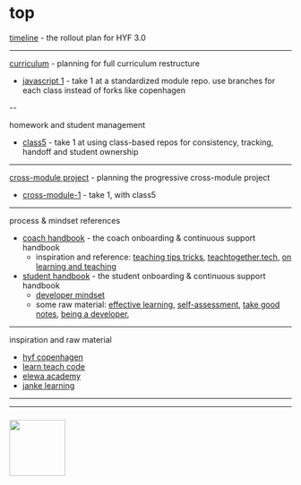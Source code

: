 # top

[timeline](https://github.com/be-hacking-hyf/timeline) - the rollout plan for HYF 3.0

---

[curriculum](https://github.com/be-hacking-hyf/curriculum) - planning for full curriculum restructure
* [javascript 1](https://github.com/be-hacking-hyf/) -  take 1 at a standardized module repo.  use branches for each class instead of forks like copenhagen 
    
--

homework and student management
* [class5](https://github.com/be-hacking-hyf/) - take 1 at using class-based repos for consistency, tracking, handoff and student ownership

---

[cross-module project](https://github.com/be-hacking-hyf/cross-module-project) - planning the progressive cross-module project
* [cross-module-1](https://github.com/be-hacking-hyf/) - take 1, with class5
   
---
   
process & mindset references
* [coach handbook](https://github.com/be-hacking-hyf/coach-handbook) - the coach onboarding & continuous support handbook
    * inspiration and reference: [teaching tips tricks](https://github.com/HackYourFutureBelgium/teaching_tips_tricks), [teachtogether.tech](http://teachtogether.tech), [on learning and teaching](https://github.com/janke-learning/top#good-reads)  
* [student handbook](https://github.com/be-hacking-hyf/student-handbook) - the student onboarding & continuous support handbook
    * [developer mindset](https://github.com/be-hacking-hyf/)
    * some raw material: [effective learning](https://github.com/elewa-academy/effective-learning), [self-assessment](https://github.com/elewa-academy/self-assessment), [take good notes](https://github.com/elewa-academy/Precourse/tree/master/0-take-good-notes), [being a developer](https://github.com/elewa-academy/Precourse/blob/master/1-being-a-developer/README.md), 

---

inspiration and raw material
* [hyf copenhagen](https://github.com/HackYourFuture-CPH)  
* [learn teach code](https://github.com/LearnTeachCode)
* [elewa academy](https://github.com/elewa-academy)  
* [janke learning](https://github.com/janke-learning)  


___
___
### <a href="https://hackyourfuture.be" target="_blank"><img src="https://pbs.twimg.com/profile_images/984474625009741824/Bs_qKx6-_400x400.jpg" width="100" height="100"></img></a>

